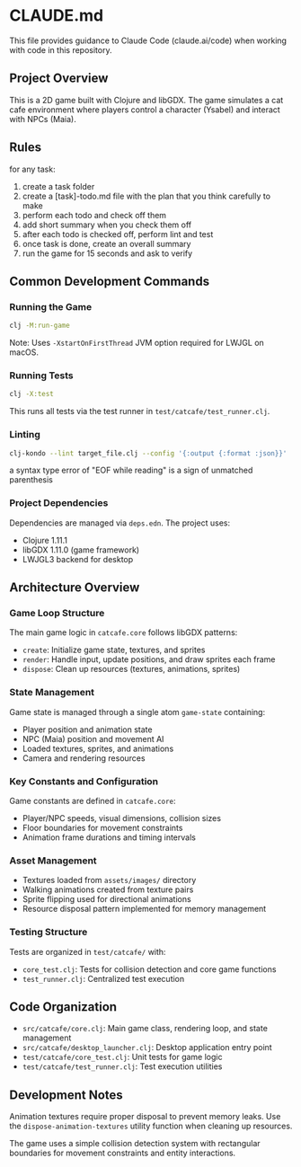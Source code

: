 # CLAUDE.md

This file provides guidance to Claude Code (claude.ai/code) when working with code in this repository.

## Project Overview

This is a 2D game built with Clojure and libGDX. The game simulates a cat cafe environment where players control a character (Ysabel) and interact with NPCs (Maia).

## Rules

for any task: 

 1. create a task folder
 2. create a [task]-todo.md file with the plan that you think carefully to make 
 3. perform each todo and check off them 
 4. add short summary when you check them off
 5. after each todo is checked off, perform lint and test
 5. once task is done, create an overall summary
 6. run the game for 15 seconds and ask to verify

## Common Development Commands

### Running the Game
```bash
clj -M:run-game
```
Note: Uses `-XstartOnFirstThread` JVM option required for LWJGL on macOS.

### Running Tests
```bash
clj -X:test
```
This runs all tests via the test runner in `test/catcafe/test_runner.clj`.

### Linting
```bash
clj-kondo --lint target_file.clj --config '{:output {:format :json}}'
```
a syntax type error of "EOF while reading" is a sign of unmatched parenthesis

### Project Dependencies
Dependencies are managed via `deps.edn`. The project uses:
- Clojure 1.11.1
- libGDX 1.11.0 (game framework)
- LWJGL3 backend for desktop

## Architecture Overview

### Game Loop Structure
The main game logic in `catcafe.core` follows libGDX patterns:
- `create`: Initialize game state, textures, and sprites
- `render`: Handle input, update positions, and draw sprites each frame
- `dispose`: Clean up resources (textures, animations, sprites)

### State Management
Game state is managed through a single atom `game-state` containing:
- Player position and animation state
- NPC (Maia) position and movement AI
- Loaded textures, sprites, and animations
- Camera and rendering resources

### Key Constants and Configuration
Game constants are defined in `catcafe.core`:
- Player/NPC speeds, visual dimensions, collision sizes
- Floor boundaries for movement constraints
- Animation frame durations and timing intervals

### Asset Management
- Textures loaded from `assets/images/` directory
- Walking animations created from texture pairs
- Sprite flipping used for directional animations
- Resource disposal pattern implemented for memory management

### Testing Structure
Tests are organized in `test/catcafe/` with:
- `core_test.clj`: Tests for collision detection and core game functions
- `test_runner.clj`: Centralized test execution

## Code Organization

- `src/catcafe/core.clj`: Main game class, rendering loop, and state management
- `src/catcafe/desktop_launcher.clj`: Desktop application entry point
- `test/catcafe/core_test.clj`: Unit tests for game logic
- `test/catcafe/test_runner.clj`: Test execution utilities

## Development Notes

Animation textures require proper disposal to prevent memory leaks. Use the `dispose-animation-textures` utility function when cleaning up resources.

The game uses a simple collision detection system with rectangular boundaries for movement constraints and entity interactions.
